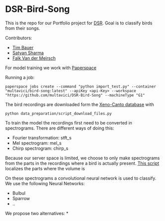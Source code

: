 # DSR-Bird-Song  

This is the repo for our Portfolio project for [DSR](https://datascienceretreat.com/). Goal is to classify birds from their songs.

Contributors: 
* [Tim Bauer](https://github.com/bimtauer)
* [Satyan Sharma](https://github.com/stynshrm)
* [Falk Van der Meirsch](https://github.com/multavici)

For model training we work with [Paperspace](https://www.paperspace.com/)

Running a job: 

```
paperspace jobs create --command "python import_test.py" --container "multavici/bird-song:latest" --apiKey <api-Key> --workspace "https://github.com/multavici/DSR-Bird-Song" --machineType "G1"
```

The bird recordings are downloaded form the [Xeno-Canto database](https://www.xeno-canto.org/) with 
```
python data_preparation/script_download_files.py
```


To train the model the recordings first need to be converted in spectrograms. There are different ways of doing this:
* Fourier transformation: stft_s
* Mel spectrogram: mel_s
* Chirp spectrogram: chirp_s

Because our server space is limited, we choose to only make spectrograms from the parts in the recordings where a bird is actually present. [This script](data_preparation/Signal_Extraction.py) localizes the parts where the volume is 

On these spectrograms a convolutional neural network is used to classify. We use the following Neural Networks:
* Bulbul
* Sparrow
* ..

We propose two alternatives:
* 